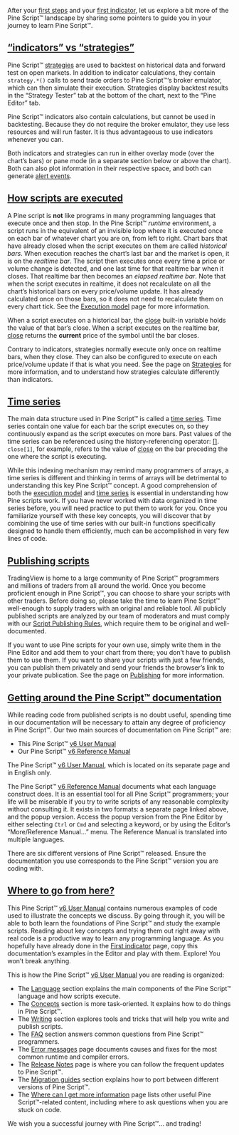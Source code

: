 After your [first steps](https://www.tradingview.com/pine-script-docs/primer/first-steps/) and your [first indicator](https://www.tradingview.com/pine-script-docs/primer/first-indicator/), let us explore a bit more of the Pine Script™ landscape by sharing some pointers to guide you in your journey to learn Pine Script™.

## [“indicators” vs “strategies”](https://www.tradingview.com/pine-script-docs/primer/next-steps/#indicators-vs-strategies)

Pine Script™ [strategies](https://www.tradingview.com/pine-script-docs/concepts/strategies/) are used to backtest on historical data and forward test on open markets. In addition to indicator calculations, they contain `strategy.*()` calls to send trade orders to Pine Script™‘s broker emulator, which can then simulate their execution. Strategies display backtest results in the “Strategy Tester” tab at the bottom of the chart, next to the “Pine Editor” tab.

Pine Script™ indicators also contain calculations, but cannot be used in backtesting. Because they do not require the broker emulator, they use less resources and will run faster. It is thus advantageous to use indicators whenever you can.

Both indicators and strategies can run in either overlay mode (over the chart’s bars) or pane mode (in a separate section below or above the chart). Both can also plot information in their respective space, and both can generate [alert events](https://www.tradingview.com/pine-script-docs/concepts/alerts/).

## [How scripts are executed](https://www.tradingview.com/pine-script-docs/primer/next-steps/#how-scripts-are-executed)

A Pine script is **not** like programs in many programming languages that execute once and then stop. In the Pine Script™ _runtime_ environment, a script runs in the equivalent of an invisible loop where it is executed once on each bar of whatever chart you are on, from left to right. Chart bars that have already closed when the script executes on them are called _historical bars_. When execution reaches the chart’s last bar and the market is open, it is on the _realtime bar_. The script then executes once every time a price or volume change is detected, and one last time for that realtime bar when it closes. That realtime bar then becomes an _elapsed realtime bar_. Note that when the script executes in realtime, it does not recalculate on all the chart’s historical bars on every price/volume update. It has already calculated once on those bars, so it does not need to recalculate them on every chart tick. See the [Execution model](https://www.tradingview.com/pine-script-docs/language/execution-model/) page for more information.

When a script executes on a historical bar, the [close](https://www.tradingview.com/pine-script-reference/v6/#var_close) built-in variable holds the value of that bar’s close. When a script executes on the realtime bar, [close](https://www.tradingview.com/pine-script-reference/v6/#var_close) returns the **current** price of the symbol until the bar closes.

Contrary to indicators, strategies normally execute only once on realtime bars, when they close. They can also be configured to execute on each price/volume update if that is what you need. See the page on [Strategies](https://www.tradingview.com/pine-script-docs/concepts/strategies/) for more information, and to understand how strategies calculate differently than indicators.

## [Time series](https://www.tradingview.com/pine-script-docs/primer/next-steps/#time-series)

The main data structure used in Pine Script™ is called a [time series](https://www.tradingview.com/pine-script-docs/language/time-series/). Time series contain one value for each bar the script executes on, so they continuously expand as the script executes on more bars. Past values of the time series can be referenced using the history-referencing operator: [\[\]](https://www.tradingview.com/pine-script-reference/v6/#op_%5B%5D). `close[1]`, for example, refers to the value of [close](https://www.tradingview.com/pine-script-reference/v6/#var_close) on the bar preceding the one where the script is executing.

While this indexing mechanism may remind many programmers of arrays, a time series is different and thinking in terms of arrays will be detrimental to understanding this key Pine Script™ concept. A good comprehension of both the [execution model](https://www.tradingview.com/pine-script-docs/language/execution-model/) and [time series](https://www.tradingview.com/pine-script-docs/language/time-series/) is essential in understanding how Pine scripts work. If you have never worked with data organized in time series before, you will need practice to put them to work for you. Once you familiarize yourself with these key concepts, you will discover that by combining the use of time series with our built-in functions specifically designed to handle them efficiently, much can be accomplished in very few lines of code.

## [Publishing scripts](https://www.tradingview.com/pine-script-docs/primer/next-steps/#publishing-scripts)

TradingView is home to a large community of Pine Script™ programmers and millions of traders from all around the world. Once you become proficient enough in Pine Script™, you can choose to share your scripts with other traders. Before doing so, please take the time to learn Pine Script™ well-enough to supply traders with an original and reliable tool. All publicly published scripts are analyzed by our team of moderators and must comply with our [Script Publishing Rules](https://www.tradingview.com/support/solutions/43000590599), which require them to be original and well-documented.

If you want to use Pine scripts for your own use, simply write them in the Pine Editor and add them to your chart from there; you don’t have to publish them to use them. If you want to share your scripts with just a few friends, you can publish them privately and send your friends the browser’s link to your private publication. See the page on [Publishing](https://www.tradingview.com/pine-script-docs/writing/publishing/) for more information.

## [Getting around the Pine Script™ documentation](https://www.tradingview.com/pine-script-docs/primer/next-steps/#getting-around-the-pine-script-documentation)

While reading code from published scripts is no doubt useful, spending time in our documentation will be necessary to attain any degree of proficiency in Pine Script™. Our two main sources of documentation on Pine Script™ are:

-   This Pine Script™ [v6 User Manual](https://www.tradingview.com/pine-script-docs/welcome/)
-   Our Pine Script™ [v6 Reference Manual](https://www.tradingview.com/pine-script-reference/v6/)

The Pine Script™ [v6 User Manual](https://www.tradingview.com/pine-script-docs/welcome/), which is located on its separate page and in English only.

The Pine Script™ [v6 Reference Manual](https://www.tradingview.com/pine-script-reference/v6/) documents what each language construct does. It is an essential tool for all Pine Script™ programmers; your life will be miserable if you try to write scripts of any reasonable complexity without consulting it. It exists in two formats: a separate page linked above, and the popup version. Access the popup version from the Pine Editor by either selecting `Ctrl` or `Cmd` and selecting a keyword, or by using the Editor’s “More/Reference Manual…” menu. The Reference Manual is translated into multiple languages.

There are six different versions of Pine Script™ released. Ensure the documentation you use corresponds to the Pine Script™ version you are coding with.

## [Where to go from here?](https://www.tradingview.com/pine-script-docs/primer/next-steps/#where-to-go-from-here)

This Pine Script™ [v6 User Manual](https://www.tradingview.com/pine-script-docs/welcome/) contains numerous examples of code used to illustrate the concepts we discuss. By going through it, you will be able to both learn the foundations of Pine Script™ and study the example scripts. Reading about key concepts and trying them out right away with real code is a productive way to learn any programming language. As you hopefully have already done in the [First indicator](https://www.tradingview.com/pine-script-docs/primer/first-indicator/) page, copy this documentation’s examples in the Editor and play with them. Explore! You won’t break anything.

This is how the Pine Script™ [v6 User Manual](https://www.tradingview.com/pine-script-docs/welcome/) you are reading is organized:

-   The [Language](https://www.tradingview.com/pine-script-docs/language/) section explains the main components of the Pine Script™ language and how scripts execute.
-   The [Concepts](https://www.tradingview.com/pine-script-docs/concepts/) section is more task-oriented. It explains how to do things in Pine Script™.
-   The [Writing](https://www.tradingview.com/pine-script-docs/writing/) section explores tools and tricks that will help you write and publish scripts.
-   The [FAQ](https://www.tradingview.com/pine-script-docs/faq/) section answers common questions from Pine Script™ programmers.
-   The [Error messages](https://www.tradingview.com/pine-script-docs/error-messages/) page documents causes and fixes for the most common runtime and compiler errors.
-   The [Release Notes](https://www.tradingview.com/pine-script-docs/release-notes/) page is where you can follow the frequent updates to Pine Script™.
-   The [Migration guides](https://www.tradingview.com/pine-script-docs/migration-guides/) section explains how to port between different versions of Pine Script™.
-   The [Where can I get more information](https://www.tradingview.com/pine-script-docs/where-can-i-get-more-information/) page lists other useful Pine Script™-related content, including where to ask questions when you are stuck on code.

We wish you a successful journey with Pine Script™… and trading!